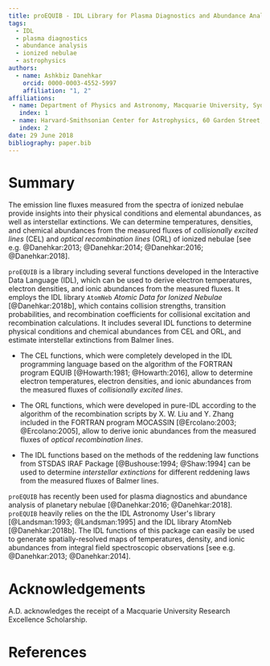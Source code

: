 ```yaml
---
title: proEQUIB - IDL Library for Plasma Diagnostics and Abundance Analysis
tags:
  - IDL
  - plasma diagnostics
  - abundance analysis
  - ionized nebulae
  - astrophysics
authors:
  - name: Ashkbiz Danehkar
    orcid: 0000-0003-4552-5997
    affiliation: "1, 2"
affiliations:
 - name: Department of Physics and Astronomy, Macquarie University, Sydney, NSW 2109, Australia
   index: 1
 - name: Harvard-Smithsonian Center for Astrophysics, 60 Garden Street, Cambridge, MA 02138, USA 
   index: 2
date: 29 June 2018
bibliography: paper.bib
---
```


# Summary

The emission line fluxes measured from the spectra of ionized nebulae provide 
insights into their physical conditions and elemental abundances, as well as 
interstellar extinctions. We can determine temperatures, densities, and chemical 
abundances from the measured fluxes of _collisionally excited lines_ (CEL) and 
_optical recombination lines_ (ORL) of ionized nebulae 
[see e.g. @Danehkar:2013; @Danehkar:2014; @Danehkar:2016; @Danehkar:2018].
 
``proEQUIB`` is a library including several functions developed 
in the Interactive Data Language (IDL), which can be used to derive 
electron temperatures, electron densities, and ionic abundances from the measured fluxes. 
It employs the IDL library ``AtomNeb`` _Atomic Data for Ionized Nebulae_ [@Danehkar:2018b], 
which contains collision strengths, transition probabilities, and recombination 
coefficients for collisional excitation and recombination calculations. 
It includes several IDL functions to determine physical conditions and 
chemical abundances from CEL and ORL, and estimate interstellar extinctions 
from Balmer lines.

- The CEL functions, which were completely developed in the IDL programming 
language based on the algorithm of the FORTRAN program EQUIB [@Howarth:1981; @Howarth:2016], 
allow to determine electron temperatures, electron densities, and ionic abundances 
from the measured fluxes of _collisionally excited lines_.

- The ORL functions, which were developed in pure-IDL according to the algorithm 
of the recombination scripts by X. W. Liu and  Y. Zhang included in the FORTRAN 
program MOCASSIN [@Ercolano:2003; @Ercolano:2005], allow to derive ionic 
abundances from the measured fluxes of _optical recombination lines_.

- The IDL functions based on the methods of the reddening law functions 
from STSDAS IRAF Package [@Bushouse:1994; @Shaw:1994] can be used to determine 
_interstellar extinctions_ for different reddening laws from the measured 
fluxes of Balmer lines.

``proEQUIB`` has recently been used for plasma diagnostics and abundance analysis 
of planetary nebulae [@Danehkar:2016; @Danehkar:2018]. ``proEQUIB`` heavily 
relies on the the IDL Astronomy User's library [@Landsman:1993; @Landsman:1995] 
and the IDL library AtomNeb [@Danehkar:2018b]. The IDL functions of this package 
can easily be used to generate spatially-resolved maps of temperatures, density, 
and ionic abundances from integral field spectroscopic observations 
[see e.g. @Danehkar:2013; @Danehkar:2014].

# Acknowledgements

A.D. acknowledges the receipt of a Macquarie University Research Excellence Scholarship.

# References
